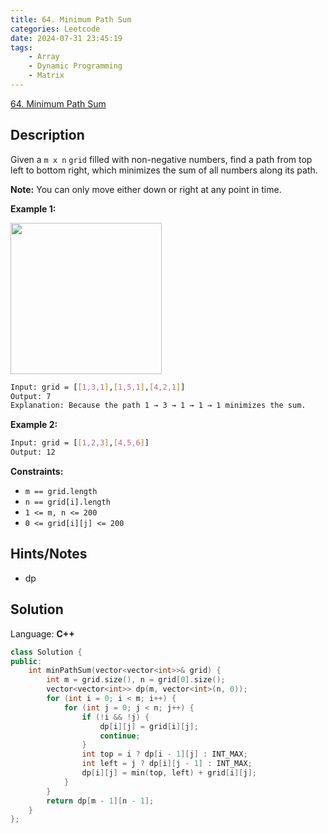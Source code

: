 ```yaml
---
title: 64. Minimum Path Sum
categories: Leetcode
date: 2024-07-31 23:45:19
tags:
    - Array
    - Dynamic Programming
    - Matrix
---
```


[64. Minimum Path Sum](https://leetcode.com/problems/minimum-path-sum/description/)

## Description

Given a `m x n` `grid` filled with non-negative numbers, find a path from top left to bottom right, which minimizes the sum of all numbers along its path.

**Note:**  You can only move either down or right at any point in time.

**Example 1:**

<img alt="" src="https://assets.leetcode.com/uploads/2020/11/05/minpath.jpg" style="width: 242px; height: 242px;">

```bash
Input: grid = [[1,3,1],[1,5,1],[4,2,1]]
Output: 7
Explanation: Because the path 1 → 3 → 1 → 1 → 1 minimizes the sum.
```

**Example 2:**

```bash
Input: grid = [[1,2,3],[4,5,6]]
Output: 12
```

**Constraints:**

- `m == grid.length`
- `n == grid[i].length`
- `1 <= m, n <= 200`
- `0 <= grid[i][j] <= 200`

## Hints/Notes

- dp

## Solution

Language: **C++**

```C++
class Solution {
public:
    int minPathSum(vector<vector<int>>& grid) {
        int m = grid.size(), n = grid[0].size();
        vector<vector<int>> dp(m, vector<int>(n, 0));
        for (int i = 0; i < m; i++) {
            for (int j = 0; j < n; j++) {
                if (!i && !j) {
                    dp[i][j] = grid[i][j];
                    continue;
                }
                int top = i ? dp[i - 1][j] : INT_MAX;
                int left = j ? dp[i][j - 1] : INT_MAX;
                dp[i][j] = min(top, left) + grid[i][j];
            }
        }
        return dp[m - 1][n - 1];
    }
};
```
